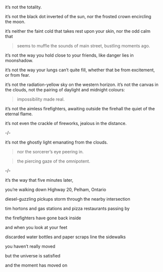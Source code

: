 it’s not the totality.

it’s not the black dot inverted of the sun, nor the frosted crown encircling the moon. 

it’s neither the faint cold that takes rest upon your skin, nor the odd calm that 

> seems to muffle the sounds of main street, bustling moments ago.

it’s not the way you hold close to your friends, like danger lies in moonshadow.

it’s not the way your lungs can’t quite fill, whether that be from excitement, or from fear.

it’s not the radiation-yellow sky on the western horizon. it’s not the canvas in the clouds, not the pairing of daylight and midnight colours:

>	impossibility made real.

it’s not the aimless firefighters, awaiting outside the firehall the quiet of the eternal flame.

it’s not even the crackle of fireworks, jealous in the distance.

-/- 

it’s not the ghostly light emanating from the clouds.

> nor the sorcerer’s eye peering in.

> the piercing gaze of the omnipotent.

-/-

it’s the way that five minutes later,

you’re walking down Highway 20, Pelham, Ontario

diesel-guzzling pickups storm through the nearby intersection

tim hortons and gas stations and pizza restaurants passing by

the firefighters have gone back inside

and when you look at your feet

discarded water bottles and paper scraps line the sidewalks

you haven’t really moved

but the universe is satisfied

and the moment has moved on
